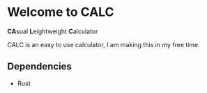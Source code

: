 # Welcome to CALC

**CA**sual **L**eightweight **C**alculator

CALC is an easy to use calculator, I am making this in my free time.

## Dependencies

* Rust
